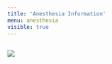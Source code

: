 ```yaml
---
title: 'Anesthesia Information'
menu: anesthesia
visible: true
---
```


<section id="content">
	<div class="container_24">
		<div class="grid_24">
			<h2 class="ident-bot-3"><img src="/patients/anesthesia/anesthesiacs.jpg"></h2>
			<h2 class="ident-bot-3">&nbsp;</h2><p>&nbsp;</p>
			<div class="indented"></div>
			<div>
				<div id=""></div>
			</div>
		</div>
			<p class="ident-bot-1"></p>
		</div>
	</div>
</section>